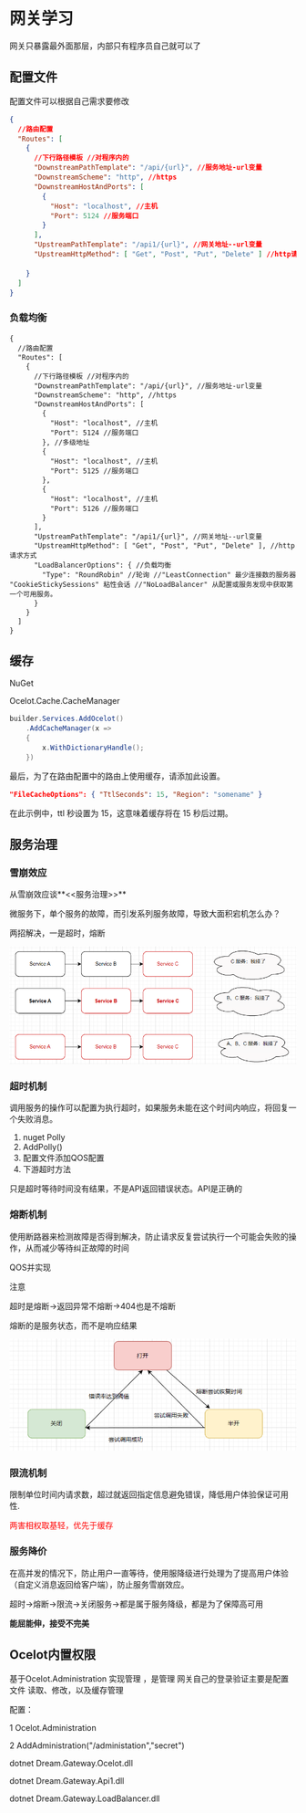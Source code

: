 # 网关学习

网关只暴露最外面那层，内部只有程序员自己就可以了



## 配置文件 

配置文件可以根据自己需求要修改

```json
{
  //路由配置  
  "Routes": [
    {
      //下行路径模板 //对程序内的
      "DownstreamPathTemplate": "/api/{url}", //服务地址-url变量
      "DownstreamScheme": "http", //https
      "DownstreamHostAndPorts": [
        {
          "Host": "localhost", //主机
          "Port": 5124 //服务端口
        }
      ],
      "UpstreamPathTemplate": "/api1/{url}", //网关地址--url变量
      "UpstreamHttpMethod": [ "Get", "Post", "Put", "Delete" ] //http请求方式

    }
  ]
}
```

### 负载均衡

```josn
{
  //路由配置  
  "Routes": [
    {
      //下行路径模板 //对程序内的
      "DownstreamPathTemplate": "/api/{url}", //服务地址-url变量
      "DownstreamScheme": "http", //https
      "DownstreamHostAndPorts": [
        {
          "Host": "localhost", //主机
          "Port": 5124 //服务端口
        }, //多级地址
        {
          "Host": "localhost", //主机
          "Port": 5125 //服务端口
        },
        {
          "Host": "localhost", //主机
          "Port": 5126 //服务端口
        }
      ],
      "UpstreamPathTemplate": "/api1/{url}", //网关地址--url变量
      "UpstreamHttpMethod": [ "Get", "Post", "Put", "Delete" ], //http请求方式
      "LoadBalancerOptions": { //负载均衡
        "Type": "RoundRobin" //轮询 //"LeastConnection" 最少连接数的服务器    "CookieStickySessions" 粘性会话 //"NoLoadBalancer" 从配置或服务发现中获取第一个可用服务。 
      }
    }
  ]
}
```

## 缓存

NuGet 

Ocelot.Cache.CacheManager

```c#
builder.Services.AddOcelot()
    .AddCacheManager(x =>
    {
        x.WithDictionaryHandle();
    })
```

最后，为了在路由配置中的路由上使用缓存，请添加此设置。

```json
"FileCacheOptions": { "TtlSeconds": 15, "Region": "somename" }
```

在此示例中，ttl 秒设置为 15，这意味着缓存将在 15 秒后过期。



## 服务治理

### 雪崩效应

从雪崩效应谈**<<服务治理>>**

微服务下，单个服务的故障，而引发系列服务故障，导致大面积宕机怎么办？

两招解决，一是超时，熔断

![雪崩效应](images/1.png)

### 超时机制

调用服务的操作可以配置为执行超时，如果服务未能在这个时间内响应，将回复一个失败消息。

1. nuget Polly
2. AddPolly()
3. 配置文件添加QOS配置
4. 下游超时方法

只是超时等待时间没有结果，不是API返回错误状态。API是正确的

### 熔断机制

使用断路器来检测故障是否得到解决，防止请求反复尝试执行一个可能会失败的操作，从而减少等待纠正故障的时间

QOS并实现

注意

超时是熔断->返回异常不熔断->404也是不熔断

熔断的是服务状态，而不是响应结果

![熔断](images/image-20230203195822546.png)

### 限流机制

限制单位时间内请求数，超过就返回指定信息避免错误，降低用户体验保证可用性.

<font color=red>两害相权取基轻，优先于缓存</font>

### 服务降价

在高并发的情况下，防止用户一直等待，使用服降级进行处理为了提高用户体验（自定义消息返回给客户端），防止服务雪崩效应。

超时->熔断->限流->关闭服务->都是属于服务降级，都是为了保障高可用

**能屈能伸，接受不完美**





## Ocelot内置权限

基于Ocelot.Administration 实现管理 ，是管理 网关自己的登录验证主要是配置文件 读取、修改，以及缓存管理

配置：

1 Ocelot.Administration

2 AddAdministration("/administation","secret")



dotnet Dream.Gateway.Ocelot.dll

dotnet Dream.Gateway.Api1.dll

dotnet Dream.Gateway.LoadBalancer.dll

